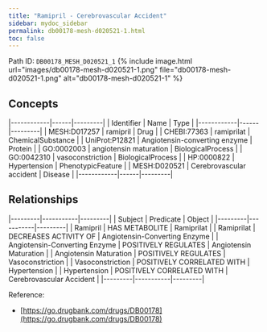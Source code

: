 ```yaml
---
title: "Ramipril - Cerebrovascular Accident"
sidebar: mydoc_sidebar
permalink: db00178-mesh-d020521-1.html
toc: false 
---
```



Path ID: `DB00178_MESH_D020521_1`
{% include image.html url="images/db00178-mesh-d020521-1.png" file="db00178-mesh-d020521-1.png" alt="db00178-mesh-d020521-1" %}

## Concepts

|------------|------|---------|
| Identifier | Name | Type    |
|------------|------|---------|
| MESH:D017257 | ramipril | Drug |
| CHEBI:77363 | ramiprilat | ChemicalSubstance |
| UniProt:P12821 | Angiotensin-converting enzyme | Protein |
| GO:0002003 | angiotensin maturation | BiologicalProcess |
| GO:0042310 | vasoconstriction | BiologicalProcess |
| HP:0000822 | Hypertension | PhenotypicFeature |
| MESH:D020521 | Cerebrovascular accident | Disease |
|------------|------|---------|

## Relationships

|---------|-----------|---------|
| Subject | Predicate | Object  |
|---------|-----------|---------|
| Ramipril | HAS METABOLITE | Ramiprilat |
| Ramiprilat | DECREASES ACTIVITY OF | Angiotensin-Converting Enzyme |
| Angiotensin-Converting Enzyme | POSITIVELY REGULATES | Angiotensin Maturation |
| Angiotensin Maturation | POSITIVELY REGULATES | Vasoconstriction |
| Vasoconstriction | POSITIVELY CORRELATED WITH | Hypertension |
| Hypertension | POSITIVELY CORRELATED WITH | Cerebrovascular Accident |
|---------|-----------|---------|

Reference: 
  - [https://go.drugbank.com/drugs/DB00178](https://go.drugbank.com/drugs/DB00178)

